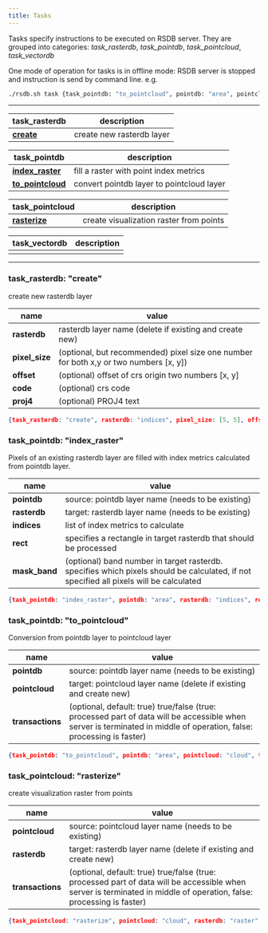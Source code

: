 ```yaml
---
title: Tasks
---
```


Tasks specify instructions to be executed on RSDB server. They are grouped into categories: *task_rasterdb*, *task_pointdb*, *task_pointcloud*, *task_vectordb*

One mode of operation for tasks is in offline mode: RSDB server is stopped and instruction is send by command line. e.g.
~~~bash
./rsdb.sh task {task_pointdb: "to_pointcloud", pointdb: "area", pointcloud: "cloud", transactions: false}
~~~

---

| task_rasterdb | description |
| ------------- | ------------- |
| [**create**](#task_rasterdb-create) | create new rasterdb layer |

| task_pointdb | description |
| ------------- | ------------- |
| [**index_raster**](#task_pointdb-index_raster) | fill a raster with point index metrics |
| [**to_pointcloud**](#task_pointdb-to_pointcloud) | convert pointdb layer to pointcloud layer |

| task_pointcloud | description |
| ------------- | ------------- |
| [**rasterize**](#task_pointcloud-rasterize) | create visualization raster from points |

| task_vectordb | description |
| ------------- | ------------- |
| |  |

---

### task_rasterdb: **"create"**

create new rasterdb layer

| name | value |
| ------------- | ------------- |
| **rasterdb** | rasterdb layer name (delete if existing and create new)|
| **pixel_size** | (optional, but recommended) pixel size one number for both x,y or two numbers [x, y])|
| **offset** | (optional) offset of crs origin two numbers [x, y]|
| **code** | (optional) crs code|
| **proj4** | (optional) PROJ4 text|

~~~json
{task_rasterdb: "create", rasterdb: "indices", pixel_size: [5, 5], offset: [100, 100], code: "EPSG:25832", proj4: "+proj=utm +zone=32 +ellps=GRS80 +towgs84=0,0,0,0,0,0,0 +units=m +no_defs "}
~~~

### task_pointdb: **"index_raster"**

Pixels of an existing rasterdb layer are filled with index metrics calculated from pointdb layer.

| name | value |
| ------------- | ------------- |
| **pointdb** | source: pointdb layer name (needs to be existing)|
| **rasterdb** | target: rasterdb layer name (needs to be existing) |
| **indices** | list of index metrics to calculate  |
| **rect** | specifies a rectangle in target rasterdb that should be processed |
| **mask_band** | (optional) band number in target rasterdb. specifies which pixels should be calculated, if not specified all pixels will be calculated |

~~~json
{task_pointdb: "index_raster", pointdb: "area", rasterdb: "indices", rect: [100, 100, 200, 200], mask_band: 1}
~~~

### task_pointdb: **"to_pointcloud"**

Conversion from pointdb layer to pointcloud layer

| name | value |
| ------------- | ------------- |
| **pointdb** | source: pointdb layer name (needs to be existing)|
| **pointcloud** | target: pointcloud layer name (delete if existing and create new) |
| **transactions** | (optional, default: true) true/false (true: processed part of data will be accessible when server is terminated in middle of operation, false: processing is faster) |

~~~json
{task_pointdb: "to_pointcloud", pointdb: "area", pointcloud: "cloud", transactions: false}
~~~

### task_pointcloud: **"rasterize"**

create visualization raster from points

| name | value |
| ------------- | ------------- |
| **pointcloud** | source: pointcloud layer name (needs to be existing)|
| **rasterdb** | target: rasterdb layer name (delete if existing and create new) |
| **transactions** | (optional, default: true) true/false (true: processed part of data will be accessible when server is terminated in middle of operation, false: processing is faster) |

~~~json
{task_pointcloud: "rasterize", pointcloud: "cloud", rasterdb: "raster",  transactions: false}
~~~